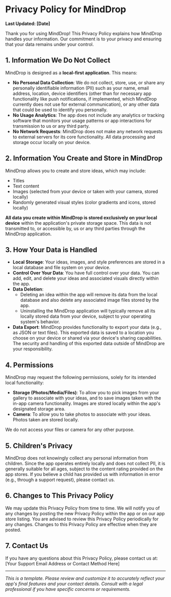 # Privacy Policy for MindDrop

**Last Updated: [Date]**

Thank you for using MindDrop! This Privacy Policy explains how MindDrop handles your information. Our commitment is to your privacy and ensuring that your data remains under your control.

## 1. Information We Do Not Collect

MindDrop is designed as a **local-first application**. This means:
- **No Personal Data Collection**: We do not collect, store, use, or share any personally identifiable information (PII) such as your name, email address, location, device identifiers (other than for necessary app functionality like push notifications, if implemented, which MindDrop currently does not use for external communication), or any other data that could be used to identify you personally.
- **No Usage Analytics**: The app does not include any analytics or tracking software that monitors your usage patterns or app interactions for transmission to us or any third party.
- **No Network Requests**: MindDrop does not make any network requests to external servers for its core functionality. All data processing and storage occur locally on your device.

## 2. Information You Create and Store in MindDrop

MindDrop allows you to create and store ideas, which may include:
- Titles
- Text content
- Images (selected from your device or taken with your camera, stored locally)
- Randomly generated visual styles (color gradients and icons, stored locally)

**All data you create within MindDrop is stored exclusively on your local device** within the application's private storage space. This data is not transmitted to, or accessible by, us or any third parties through the MindDrop application.

## 3. How Your Data is Handled

- **Local Storage**: Your ideas, images, and style preferences are stored in a local database and file system on your device.
- **Control Over Your Data**: You have full control over your data. You can add, edit, and delete your ideas and associated visuals directly within the app.
- **Data Deletion**:
    - Deleting an idea within the app will remove its data from the local database and also delete any associated image files stored by the app.
    - Uninstalling the MindDrop application will typically remove all its locally stored data from your device, subject to your operating system's behavior.
- **Data Export**: MindDrop provides functionality to export your data (e.g., as JSON or text files). This exported data is saved to a location you choose on your device or shared via your device's sharing capabilities. The security and handling of this exported data outside of MindDrop are your responsibility.

## 4. Permissions

MindDrop may request the following permissions, solely for its intended local functionality:
- **Storage (Photos/Media/Files)**: To allow you to pick images from your gallery to associate with your ideas, and to save images taken with the in-app camera functionality. Images are stored locally within the app's designated storage area.
- **Camera**: To allow you to take photos to associate with your ideas. Photos taken are stored locally.

We do not access your files or camera for any other purpose.

## 5. Children's Privacy

MindDrop does not knowingly collect any personal information from children. Since the app operates entirely locally and does not collect PII, it is generally suitable for all ages, subject to the content rating provided on the app stores. If you believe a child has provided us with information in error (e.g., through a support request), please contact us.

## 6. Changes to This Privacy Policy

We may update this Privacy Policy from time to time. We will notify you of any changes by posting the new Privacy Policy within the app or on our app store listing. You are advised to review this Privacy Policy periodically for any changes. Changes to this Privacy Policy are effective when they are posted.

## 7. Contact Us

If you have any questions about this Privacy Policy, please contact us at:
[Your Support Email Address or Contact Method Here]

---

*This is a template. Please review and customize it to accurately reflect your app's final features and your contact details. Consult with a legal professional if you have specific concerns or requirements.*
